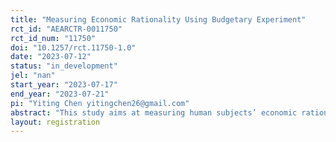 ```yaml
---
title: "Measuring Economic Rationality Using Budgetary Experiment"
rct_id: "AEARCTR-0011750"
rct_id_num: "11750"
doi: "10.1257/rct.11750-1.0"
date: "2023-07-12"
status: "in_development"
jel: "nan"
start_year: "2023-07-17"
end_year: "2023-07-21"
pi: "Yiting Chen yitingchen26@gmail.com"
abstract: "This study aims at measuring human subjects’ economic rationality using budgetary experiments in four domains: risk, time, social, and food preferences. In each domain, there are 25 decision tasks, whereby subjects are endowed with 100 points to allocate between two commodities with different prices. We measure economic rationality by assessing the consistency of subjects’ 25 decisions with utility maximization in classic revealed preference theory. Subjects are randomly assigned to three conditions. In the Baseline condition, subjects perform the classical budgetary experiments in all four domains with random order. The Price Frame condition proceeds exactly as the Baseline condition except that we use a different price quote method. In the Discrete Choice condition, subjects are asked to choose among 11 discrete options schemes from the budget line instead of choosing any scheme from the budget line."
layout: registration
---
```


